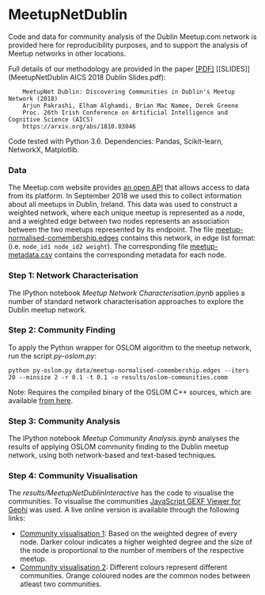 MeetupNetDublin
===============

Code and data for community analysis of the Dublin Meetup.com network is provided here for reproducibility purposes, and to support the analysis of Meetup networks in other locations.

Full details of our methodology are provided in the paper [[PDF]](https://arxiv.org/pdf/1810.03046.pdf) [[SLIDES]](MeetupNetDublin AICS 2018 Dublin Slides.pdf):

        MeetupNet Dublin: Discovering Communities in Dublin's Meetup Network (2018)
        Arjun Pakrashi, Elham Alghamdi, Brian Mac Namee, Derek Greene
        Proc. 26th Irish Conference on Artificial Intelligence and Cognitive Science (AICS)
        https://arxiv.org/abs/1810.03046

Code tested with Python 3.6. Dependencies: Pandas, Scikit-learn, NetworkX, Matplotlib.

### Data

The Meetup.com website provides [an open API](https://www.meetup.com/meetup_api/) that allows access to data from its platform. In September 2018 we used this to collect information about all meetups in Dublin, Ireland. This data was used to construct a weighted network, where each unique meetup is represented as a node, and a weighted edge between two nodes represents an association between the two meetups represented by its endpoint. The file [meetup-normalised-comembership.edges](data/meetup-normalised-comembership.edges) contains this network, in edge list format: (i.e. `node_id1 node_id2 weight`). The corresponding file [meetup-metadata.csv](data/meetup-metadata.csv) contains the corresponding metadata for each node.

### Step 1: Network Characterisation

The IPython notebook *Meetup Network Characterisation.ipynb* applies a number of standard network characterisation approaches to explore the Dublin meetup network.

### Step 2: Community Finding

To apply the Python wrapper for OSLOM algorithm to the meetup network, run the script *py-oslom.py*:

	python py-oslom.py data/meetup-normalised-comembership.edges --iters 20 --minsize 2 -r 0.1 -t 0.1 -o results/oslom-communities.comm

Note: Requires the compiled binary of the OSLOM C++ sources, which are available [from here](http://www.oslom.org/software.htm).

### Step 3: Community Analysis

The IPython notebook *Meetup Community Analysis.ipynb* analyses the results of applying OSLOM community finding to the Dublin meetup network, using both network-based and text-based techniques.

### Step 4: Community Visualisation

The *results/MeetupNetDublinInteractive* has the code to visualise the communities. To visualise the communities [JavaScript GEXF Viewer for Gephi](https://github.com/raphv/gexf-js) was used. A live online version is available through the following links:

* [Community visualisation 1](https://draig.ucd.ie/MeetupNetDublinInteractive/index.html#meetupNetDublinMono.json): Based on the weighted degree of every node. Darker colour indicates a higher weighted degree and the size of the node is proportional to the number of members of the respective meetup.
* [Community visualisation 2](https://draig.ucd.ie/MeetupNetDublinInteractive/index.html#meetupNetDublinComm.json): Different colours represent different communities. Orange coloured nodes are the common nodes between atleast two communities.

